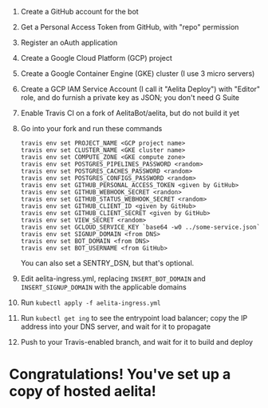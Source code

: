  1. Create a GitHub account for the bot
 2. Get a Personal Access Token from GitHub, with "repo" permission
 3. Register an oAuth application
 2. Create a Google Cloud Platform (GCP) project
 3. Create a Google Container Engine (GKE) cluster (I use 3 micro servers)
 4. Create a GCP IAM Service Account (I call it "Aelita Deploy")
    with "Editor" role, and do furnish a private key as JSON;
    you don't need G Suite
 5. Enable Travis CI on a fork of AelitaBot/aelita, but do not build it yet
 6. Go into your fork and run these commands

        travis env set PROJECT_NAME <GCP project name>
        travis env set CLUSTER_NAME <GKE cluster name>
        travis env set COMPUTE_ZONE <GKE compute zone>
        travis env set POSTGRES_PIPELINES_PASSWORD <random>
        travis env set POSTGRES_CACHES_PASSWORD <random>
        travis env set POSTGRES_CONFIGS_PASSWORD <random>
        travis env set GITHUB_PERSONAL_ACCESS_TOKEN <given by GitHub>
        travis env set GITHUB_WEBHOOK_SECRET <randon>
        travis env set GITHUB_STATUS_WEBHOOK_SECRET <random>
        travis env set GITHUB_CLIENT_ID <given by GitHub>
        travis env set GITHUB_CLIENT_SECRET <given by GitHub>
        travis env set VIEW_SECRET <random>
        travis env set GCLOUD_SERVICE_KEY `base64 -w0 ../some-service.json`
        travis env set SIGNUP_DOMAIN <from DNS>
        travis env set BOT_DOMAIN <from DNS>
        travis env set BOT_USERNAME <from GitHub>

    You can also set a SENTRY_DSN, but that's optional.

 7. Edit aelita-ingress.yml,
    replacing `INSERT_BOT_DOMAIN` and `INSERT_SIGNUP_DOMAIN`
    with the applicable domains

 8. Run `kubectl apply -f aelita-ingress.yml`

 9. Run `kubectl get ing` to see the entrypoint load balancer;
    copy the IP address into your DNS server, and wait for it to propagate

10. Push to your Travis-enabled branch,
    and wait for it to build and deploy

# Congratulations! You've set up a copy of hosted aelita!

